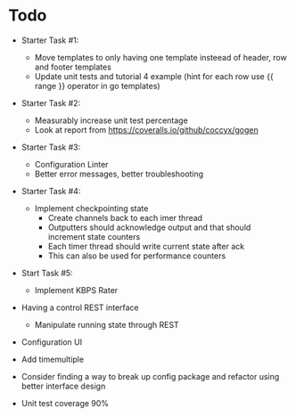 # Todo

* Starter Task #1:
    * Move templates to only having one template insteead of header, row and footer templates
    * Update unit tests and tutorial 4 example (hint for each row use {{ range }} operator in go templates)

* Starter Task #2:
    * Measurably increase unit test percentage
    * Look at report from https://coveralls.io/github/coccyx/gogen

* Starter Task #3:
    * Configuration Linter
    * Better error messages, better troubleshooting

* Starter Task #4:
    * Implement checkpointing state
        * Create channels back to each imer thread
        * Outputters should acknowledge output and that should increment state counters
        * Each timer thread should write current state after ack
        * This can also be used for performance counters

* Start Task #5:
    * Implement KBPS Rater

* Having a control REST interface
    * Manipulate running state through REST

* Configuration UI
* Add timemultiple
* Consider finding a way to break up config package and refactor using better interface design
* Unit test coverage 90%
